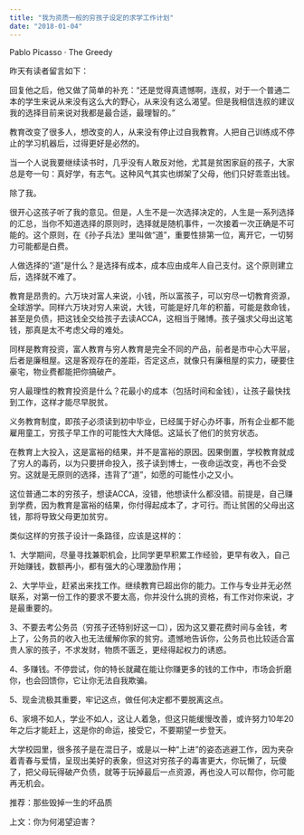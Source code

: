 ```yaml
---
title: "我为资质一般的穷孩子设定的求学工作计划"
date: "2018-01-04"
---
```


Pablo Picasso · The Greedy

昨天有读者留言如下：

回复他之后，他又做了简单的补充：“还是觉得真遗憾啊，连叔，对于一个普通二本的学生来说从来没有这么大的野心，从来没有这么渴望。但是我相信连叔的建议我的选择目前来说对我都是最合适，最理智的。”

教育改变了很多人，想改变的人，从来没有停止过自我教育。人把自己训练成不停止的学习机器后，过得更好是必然的。

当一个人说我要继续读书时，几乎没有人敢反对他，尤其是贫困家庭的孩子，大家总是夸一句：真好学，有志气。这种风气其实也绑架了父母，他们只好乖乖出钱。

除了我。

很开心这孩子听了我的意见。但是，人生不是一次选择决定的，人生是一系列选择的汇总，当你不知道选择的原则时，选择就是随机事件，一次接着一次正确是不可能的。这个原则，在《孙子兵法》里叫做“道”，重要性排第一位，离开它，一切努力可能都是白费。

人做选择的“道”是什么？是选择有成本，成本应由成年人自己支付。这个原则建立后，选择就不难了。

教育是昂贵的。六万块对富人来说，小钱，所以富孩子，可以穷尽一切教育资源，全球游学。同样六万块对穷人来说，大钱，可能是好几年的积蓄，可能是救命钱，甚至是负债，把这钱全交给孩子去读ACCA，这相当于赌博。孩子强求父母出这笔钱，那真是太不考虑父母的难处。

同样是教育投资，富人教育与穷人教育是完全不同的产品，前者是市中心大平层，后者是廉租屋。这是客观存在的差距，否定这点，就像只有廉租屋的实力，硬要住豪宅，物业费都能把你搞破产。

穷人最理性的教育投资是什么？花最小的成本（包括时间和金钱），让孩子最快找到工作，这样才能尽早脱贫。

义务教育制度，即孩子必须读到初中毕业，已经属于好心办坏事，所有企业都不能雇用童工，穷孩子早工作的可能性大大降低。这延长了他们的贫穷状态。

在教育上大投入，这是富裕的结果，并不是富裕的原因。因果倒置，学校教育就成了穷人的毒药，以为只要拼命投入，孩子读到博士，一夜命运改变，再也不会受穷。这就是无原则的选择，违背了“道”，如愿的可能性小之又小。

这位普通二本的穷孩子，想读ACCA，没错，他想读什么都没错。前提是，自己赚到学费，因为教育是富裕的结果，你付得起成本了，才可行。而让贫困的父母出这钱，那将导致父母更加贫穷。

类似这样的穷孩子设计一条路径，应该是这样的：

1、大学期间，尽量寻找兼职机会，比同学更早积累工作经验，更早有收入，自己开始赚钱，数额再小，都有强大的心理激励作用；

2、大学毕业，赶紧出来找工作。继续教育已超出你的能力。工作与专业并无必然联系，对第一份工作的要求不要太高，你并没什么挑的资格，有工作对你来说，才是最重要的。

3、不要去考公务员（穷孩子还特别好这一口），因为这又要花费时间与金钱，考上了，公务员的收入也无法缓解你家的贫穷。遗憾地告诉你，公务员也比较适合富贵人家的孩子，不求发财，物质不匮乏，更经得起权力的诱惑。

4、多赚钱。不停尝试，你的特长就藏在能让你赚更多的钱的工作中，市场会折磨你，也会回馈你，它让你无法自我欺骗。

5、现金流极其重要，牢记这点，做任何决定都不要脱离这点。

6、家境不如人，学业不如人，这让人着急，但这只能缓慢改善，或许努力10年20年之后才能赶上，这是你的命运，接受它，不要期望一步登天。

大学校园里，很多孩子是在混日子，或是以一种“上进”的姿态逃避工作，因为夹杂着青春与爱情，呈现出美好的表象，但这对穷孩子的毒害更大，你玩懒了，玩傻了，把父母玩得破产负债，就等于玩掉最后一点资源，再也没人可以帮你，你可能再无机会。

推荐：那些毁掉一生的坏品质

上文：你为何渴望迫害？
